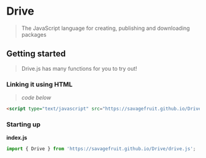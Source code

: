 # Drive
> The JavaScript language for creating, publishing and downloading packages

## Getting started
> Drive.js has many functions for you to try out!

### Linking it using HTML
> _code below_
```html
<script type="text/javascript" src="https://savagefruit.github.io/Drive/drive.js"></scrip>
```

### Starting up
**index.js**
```js
import { Drive } from 'https://savagefruit.github.io/Drive/drive.js';
```

